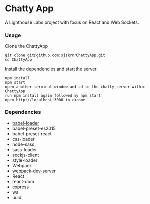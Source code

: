 Chatty App
=====================

A Lighthouse Labs project with focus on React and Web Sockets. 

### Usage

Clone the ChattyApp  

```
git clone git@github.com:sjskrn/ChattyApp.git
cd ChattyApp
```

Install the dependencies and start the server.

```
npm install
npm start
open another terminal window and cd to the chatty_server within ChattyApp
run npm install again followed by npm start
open http://localhost:3000 in chrome
```

### Dependencies

* [babel-loader](https://github.com/babel/babel-loader)
* babel-preset-es2015
* babel-preset-react
* css-loader
* node-sass
* sass-loader
* sockjs-client
* style-loader
* Webpack
* [webpack-dev-server](https://github.com/webpack/webpack-dev-server)
* React
* react-dom
* express
* ws
* uuid